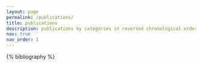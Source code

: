 ```yaml
---
layout: page
permalink: /publications/
title: publications
description: publications by categories in reversed chronological order. 
nav: true
nav_order: 1
---
```


<!-- _pages/publications.md -->
<div class="publications">

{% bibliography %}

</div>
